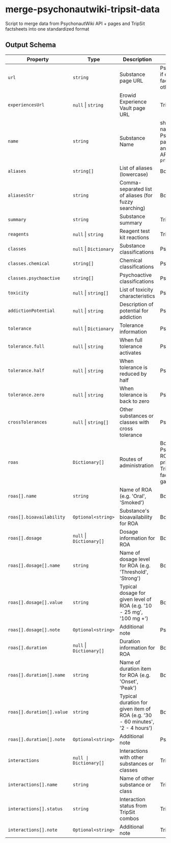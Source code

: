 # merge-psychonautwiki-tripsit-data

Script to merge data from PsychonautWiki API + pages and TripSit factsheets into one standardized format

## Output Schema

| Property                  | Type                     | Description                                                                    | Source                                                                                |
| ------------------------- | ------------------------ | ------------------------------------------------------------------------------ | ------------------------------------------------------------------------------------- |
| `url`                     | `string`                 | Substance page URL                                                             | PsychonautWiki if exists, TripSit factsheet otherwise                                 |
| `experiencesUrl`          | `null` \| `string`       | Erowid Experience Vault page URL                                               | TripSit                                                                               |
| `name`                    | `string`                 | Substance Name                                                                 | shortest display name of PsychonautWiki page header and TripSit API's `pretty_name`   |
| `aliases`                 | `string[]`               | List of aliases (lowercase)                                                    | Both                                                                                  |
| `aliasesStr`              | `string`                 | Comma-separated list of aliases (for fuzzy searching)                          | Both                                                                                  |
| `summary`                 | `string`                 | Substance summary                                                              | TripSit                                                                               |
| `reagents`                | `null` \| `string`       | Reagent test kit reactions                                                     | TripSit                                                                               |
| `classes`                 | `null` \| `Dictionary`   | Substance classifications                                                      | PsychonautWiki                                                                        |
| `classes.chemical`        | `string[]`               | Chemical classifications                                                       | PsychonautWiki                                                                        |
| `classes.psychoactive`    | `string[]`               | Psychoactive classifications                                                   | PsychonautWiki                                                                        |
| `toxicity`                | `null` \| `string[]`     | List of toxicity characteristics                                               | PsychonautWiki                                                                        |
| `addictionPotential`      | `null` \| `string`       | Description of potential for addiction                                         | PsychonautWiki                                                                        |
| `tolerance`               | `null` \| `Dictionary`   | Tolerance information                                                          | PsychonautWiki                                                                        |
| `tolerance.full`          | `null` \| `string`       | When full tolerance activates                                                  | PsychonautWiki                                                                        |
| `tolerance.half`          | `null` \| `string`       | When tolerance is reduced by half                                              | PsychonautWiki                                                                        |
| `tolerance.zero`          | `null` \| `string`       | When tolerance is back to zero                                                 | PsychonautWiki                                                                        |
| `crossTolerances`         | `null` \| `string[]`     | Other substances or classes with cross tolerance                               | PsychonautWiki                                                                        |
| `roas`                    | `Dictionary[]`           | Routes of administration                                                       | Both (Note: PsychonautWiki ROAs are prioritized, and TripSit factsheets fill in gaps) |
| `roas[].name`             | `string`                 | Name of ROA (e.g. 'Oral', 'Smoked')                                            | Both                                                                                  |
| `roas[].bioavailability`  | `Optional<string>`       | Substance's bioavailability for ROA                                            | Both                                                                                  |
| `roas[].dosage`           | `null` \| `Dictionary[]` | Dosage information for ROA                                                     | Both                                                                                  |
| `roas[].dosage[].name`    | `string`                 | Name of dosage level for ROA (e.g. 'Threshold', 'Strong')                      | Both                                                                                  |
| `roas[].dosage[].value`   | `string`                 | Typical dosage for given level of ROA (e.g. '10 - 25 mg', '100 mg +')          | Both                                                                                  |
| `roas[].dosage[].note`    | `Optional<string>`       | Additional note                                                                | PsychonautWiki                                                                        |
| `roas[].duration`         | `null` \| `Dictionary[]` | Duration information for ROA                                                   | Both                                                                                  |
| `roas[].duration[].name`  | `string`                 | Name of duration item for ROA (e.g. 'Onset', 'Peak')                           | Both                                                                                  |
| `roas[].duration[].value` | `string`                 | Typical duration for given item of ROA (e.g. '30 - 60 minutes', '2 - 4 hours') | Both                                                                                  |
| `roas[].duration[].note`  | `Optional<string>`       | Additional note                                                                | PsychonautWiki                                                                        |
| `interactions`            | `null \| Dictionary[]`   | Interactions with other substances or classes                                  | TripSit                                                                               |
| `interactions[].name`     | `string`                 | Name of other substance or class                                               | TripSit                                                                               |
| `interactions[].status`   | `string`                 | Interaction status from TripSit combos                                         | TripSit                                                                               |
| `interactions[].note`     | `Optional<string>`       | Additional note                                                                | TripSit                                                                               |

